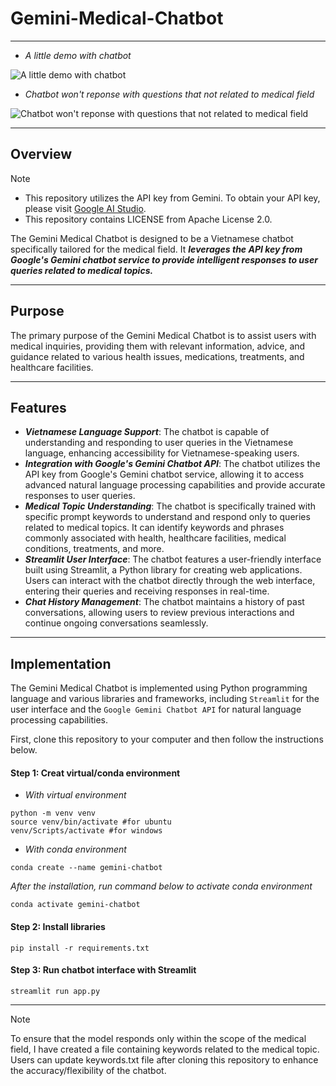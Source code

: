 # Gemini-Medical-Chatbot
---
- _A little demo with chatbot_
  
![_**A little demo with chatbot**_](https://i.imgur.com/2uobQtE.png)
- _Chatbot won't reponse with questions that not related to medical field_
  
![_**Chatbot won't reponse with questions that not related to medical field**_](https://i.imgur.com/ZTyRt7L.png)

---


## Overview 

> [!NOTE]
> - This repository utilizes the API key from Gemini. To obtain your API key, please visit [Google AI Studio](https://ai.google.dev/tutorials/workspace_auth_quickstart).
> - This repository contains LICENSE from Apache License 2.0.

The Gemini Medical Chatbot is designed to be a Vietnamese chatbot specifically tailored for the medical field. It _**leverages the API key from Google's Gemini chatbot service to provide intelligent responses to user queries related to medical topics.**_

---
## Purpose
The primary purpose of the Gemini Medical Chatbot is to assist users with medical inquiries, providing them with relevant information, advice, and guidance related to various health issues, medications, treatments, and healthcare facilities.

---
## Features
- **_Vietnamese Language Support_**: The chatbot is capable of understanding and responding to user queries in the Vietnamese language, enhancing accessibility for Vietnamese-speaking users.
- **_Integration with Google's Gemini Chatbot API_**: The chatbot utilizes the API key from Google's Gemini chatbot service, allowing it to access advanced natural language processing capabilities and provide accurate responses to user queries.
- **_Medical Topic Understanding_**: The chatbot is specifically trained with specific prompt keywords to understand and respond only to queries related to medical topics. It can identify keywords and phrases commonly associated with health, healthcare facilities, medical conditions, treatments, and more.
- **_Streamlit User Interface_**: The chatbot features a user-friendly interface built using Streamlit, a Python library for creating web applications. Users can interact with the chatbot directly through the web interface, entering their queries and receiving responses in real-time.
- **_Chat History Management_**: The chatbot maintains a history of past conversations, allowing users to review previous interactions and continue ongoing conversations seamlessly.

---
## Implementation
The Gemini Medical Chatbot is implemented using Python programming language and various libraries and frameworks, including ```Streamlit``` for the user interface and the ```Google Gemini Chatbot API``` for natural language processing capabilities.

First, clone this repository to your computer and then follow the instructions below.
#### Step 1: Creat virtual/conda environment
- _With virtual environment_
```
python -m venv venv
source venv/bin/activate #for ubuntu
venv/Scripts/activate #for windows
```
- _With conda environment_
```
conda create --name gemini-chatbot
```
_After the installation, run command below to activate conda environment_
```
conda activate gemini-chatbot
```

#### Step 2: Install libraries
```
pip install -r requirements.txt
```

#### Step 3: Run chatbot interface with Streamlit
```
streamlit run app.py
```
---

> [!NOTE]
> To ensure that the model responds only within the scope of the medical field, I have created a file containing keywords related to the medical topic. Users can update keywords.txt file after cloning this repository to enhance the accuracy/flexibility of the chatbot.

